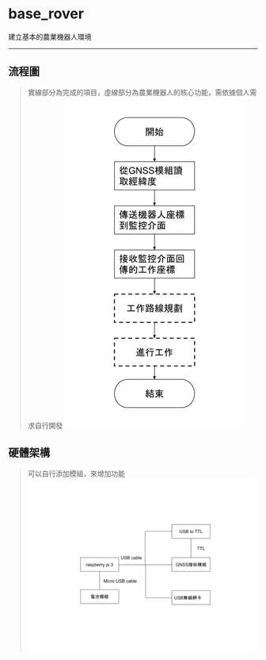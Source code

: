 # base_rover
建立基本的農業機器人環境
* * *

## 流程圖
>實線部分為完成的項目，虛線部分為農業機器人的核心功能，需依據個人需求自行開發
![image](https://github.com/bz-lin/base_rover/blob/master/rover%E5%9F%BA%E7%A4%8E%E5%8A%9F%E8%83%BD.png)

## 硬體架構
>可以自行添加模組，來增加功能
![image](https://github.com/bz-lin/base_rover/blob/master/rover%E5%9F%BA%E7%A4%8E%E7%A1%AC%E9%AB%94%E6%9E%B6%E6%A7%8B.png)
